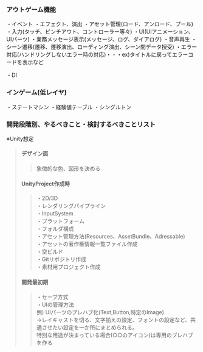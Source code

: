 ### アウトゲーム機能
・イベント
・エフェクト、演出
・アセット管理(ロード、アンロード、プール)
・入力(タッチ、ピンチアウト、コントローラー等々)
・UI(UIアニメーション、UIパーツ)
・業務メッセージ表示(メッセージ、ログ、ダイアログ)
・音声再生
・シーン遷移(遷移、遷移演出、ローディング演出、シーン間データ授受)
・エラー対応(ハンドリングしないエラー時の対応)・・・ex)タイトルに戻ってエラーコードを表示など

・DI
### インゲーム(低レイヤ)
・ステートマシン
・経験値テーブル
・シングルトン


### 開発段階別、やるべきこと・検討するべきことリスト
※Unity想定
>#### デザイン面
>>象徴的な色、図形を決める
>#### UnityProject作成時
>>・2D/3D  
>>・レンダリングパイプライン  
>>・InputSystem  
>>・プラットフォーム  
>>・フォルダ構成  
>>・アセット管理方法(Resources、AssetBundle、Adressable)  
>>・アセットの著作権情報一覧ファイル作成  
>>・空ビルド  
>>・Gitリポジトリ作成  
>>・素材用プロジェクト作成  
>#### 開発最初期
>>・セーブ方式  
>>・UIの管理方法  
>>例)
>>UIパーツのプレハブ化(Text,Button,特定のImage)  
>>→レイキャストを切る、文字揃えの設定、フォントの設定など、共通させたい設定を一か所にまとめられる。  
>>特別な用途が決まっている場合(○○のアイコン)は専用のプレハブを作る  
